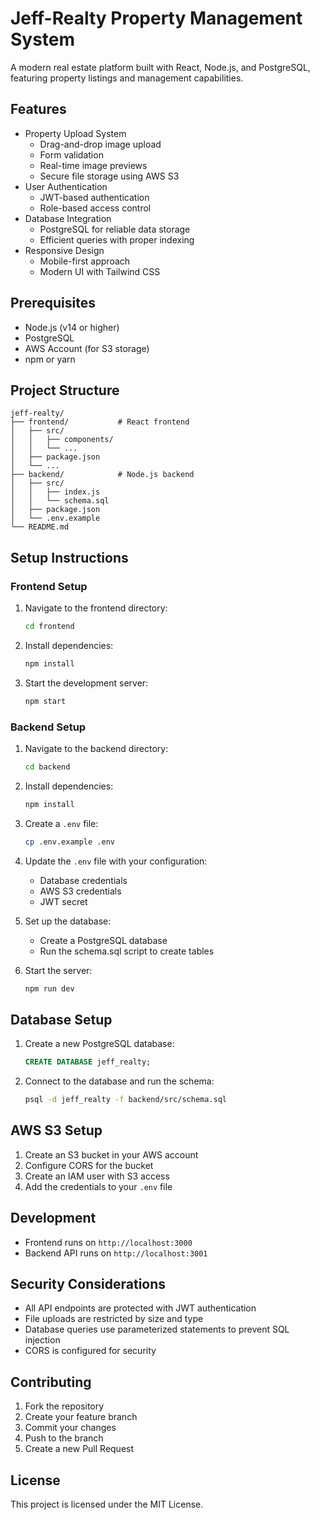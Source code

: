# Jeff-Realty Property Management System

A modern real estate platform built with React, Node.js, and PostgreSQL, featuring property listings and management capabilities.

## Features

- Property Upload System
  - Drag-and-drop image upload
  - Form validation
  - Real-time image previews
  - Secure file storage using AWS S3
- User Authentication
  - JWT-based authentication
  - Role-based access control
- Database Integration
  - PostgreSQL for reliable data storage
  - Efficient queries with proper indexing
- Responsive Design
  - Mobile-first approach
  - Modern UI with Tailwind CSS

## Prerequisites

- Node.js (v14 or higher)
- PostgreSQL
- AWS Account (for S3 storage)
- npm or yarn

## Project Structure

```
jeff-realty/
├── frontend/           # React frontend
│   ├── src/
│   │   ├── components/
│   │   └── ...
│   ├── package.json
│   └── ...
├── backend/            # Node.js backend
│   ├── src/
│   │   ├── index.js
│   │   └── schema.sql
│   ├── package.json
│   └── .env.example
└── README.md
```

## Setup Instructions

### Frontend Setup

1. Navigate to the frontend directory:
   ```bash
   cd frontend
   ```

2. Install dependencies:
   ```bash
   npm install
   ```

3. Start the development server:
   ```bash
   npm start
   ```

### Backend Setup

1. Navigate to the backend directory:
   ```bash
   cd backend
   ```

2. Install dependencies:
   ```bash
   npm install
   ```

3. Create a `.env` file:
   ```bash
   cp .env.example .env
   ```

4. Update the `.env` file with your configuration:
   - Database credentials
   - AWS S3 credentials
   - JWT secret

5. Set up the database:
   - Create a PostgreSQL database
   - Run the schema.sql script to create tables

6. Start the server:
   ```bash
   npm run dev
   ```

## Database Setup

1. Create a new PostgreSQL database:
   ```sql
   CREATE DATABASE jeff_realty;
   ```

2. Connect to the database and run the schema:
   ```bash
   psql -d jeff_realty -f backend/src/schema.sql
   ```

## AWS S3 Setup

1. Create an S3 bucket in your AWS account
2. Configure CORS for the bucket
3. Create an IAM user with S3 access
4. Add the credentials to your `.env` file

## Development

- Frontend runs on `http://localhost:3000`
- Backend API runs on `http://localhost:3001`

## Security Considerations

- All API endpoints are protected with JWT authentication
- File uploads are restricted by size and type
- Database queries use parameterized statements to prevent SQL injection
- CORS is configured for security

## Contributing

1. Fork the repository
2. Create your feature branch
3. Commit your changes
4. Push to the branch
5. Create a new Pull Request

## License

This project is licensed under the MIT License.
